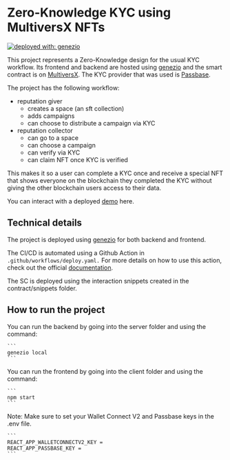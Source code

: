 # Zero-Knowledge KYC using MultiversX NFTs

[![deployed with: genezio](https://img.shields.io/badge/deployed_with-genezio-6742c1.svg?labelColor=62C353&style=flat-square)](https://github.com/genez-io/genezio)

This project represents a Zero-Knowledge design for the usual KYC workflow. Its frontend and backend are hosted using [genezio](https://github.com/Genez-io/genezio) and the smart contract is on [MultiversX](https://docs.multiversx.com/developers/overview). The KYC provider that was used is [Passbase](https://passbase.com/).

The project has the following workflow:

- reputation giver
  - creates a space (an sft collection)
  - adds campaigns
  - can choose to distribute a campaign via KYC
- reputation collector
  - can go to a space
  - can choose a campaign
  - can verify via KYC
  - can claim NFT once KYC is verified

This makes it so a user can complete a KYC once and receive a special NFT that shows everyone on the blockchain they completed the KYC without giving the other blockchain users access to their data.

You can interact with a deployed [demo](https://durin-mellon-elrond.app.genez.io./) here.

## Technical details

The project is deployed using [genezio](https://github.com/Genez-io/genezio) for both backend and frontend.

The CI/CD is automated using a Github Action in `.github/workflows/deploy.yaml.`
For more details on how to use this action, check out the official [documentation](https://github.com/Genez-io/genezio-github-action/blob/main/README.md).

The SC is deployed using the interaction snippets created in the contract/snippets folder.

## How to run the project

You can run the backend by going into the server folder and using the command:

    ```
    genezio local
    ```

You can run the frontend by going into the client folder and using the command:

    ```
    npm start
    ```

Note: Make sure to set your Wallet Connect V2 and Passbase keys in the .env file.

    ```
    REACT_APP_WALLETCONNECTV2_KEY =
    REACT_APP_PASSBASE_KEY =
    ```
